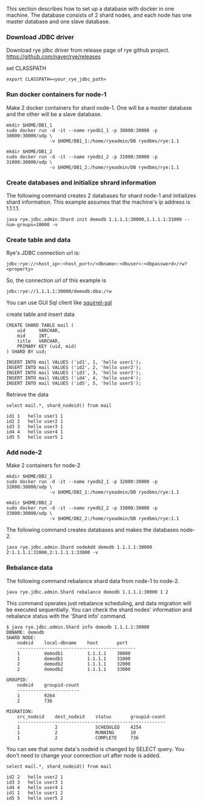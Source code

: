 
This section describes how to set up a database with docker in one machine.
The database consists of 2 shard nodes, and each node has one master database and one slave database.

### Download JDBC driver

Download rye jdbc driver from release page of rye github project. 
https://github.com/naver/rye/releases

set CLASSPATH
```
export CLASSPATH=<your_rye_jdbc_path>
```

### Run docker containers for node-1

Make 2 docker containers for shard node-1.
One will be a master database and the other will be a slave database.

```
mkdir $HOME/DB1_1
sudo docker run -d -it --name ryedb1_1 -p 30000:30000 -p 30000:30000/udp \
                -v $HOME/DB1_1:/home/ryeadmin/DB ryedbms/rye:1.1

mkdir $HOME/DB1_2
sudo docker run -d -it --name ryedb1_2 -p 31000:30000 -p 31000:30000/udp \
                -v $HOME/DB1_2:/home/ryeadmin/DB ryedbms/rye:1.1
```

### Create databases and initialize shrard information

The following command creates 2 databases for shard node-1 and initializes shard information.
This example assumes that the machine's ip address is 1.1.1.1.

```
java rye.jdbc.admin.Shard init demodb 1.1.1.1:30000,1.1.1.1:31000 --num-groups=10000 -v
```

### Create table and data

Rye's JDBC connection url is:
```
jdbc:rye://<host_ip>:<host_port>/<dbname>:<dbuser>:<dbpassword>/rw?<property>
```

So, the connection url of this example is
```
jdbc:rye://1.1.1.1:30000/demodb:dba:/rw
```

You can use GUI Sql client like [squirrel-sql](http://squirrel-sql.sourceforge.net/)

create table and insert data
```
CREATE SHARD TABLE mail (
   	uid  	VARCHAR,
   	mid  	INT,
   	title 	VARCHAR,
   	PRIMARY KEY (uid, mid)
) SHARD BY uid;

INSERT INTO mail VALUES ('id1', 1, 'hello user1');
INSERT INTO mail VALUES ('id2', 2, 'hello user2');
INSERT INTO mail VALUES ('id3', 3, 'hello user3');
INSERT INTO mail VALUES ('id4', 4, 'hello user4');
INSERT INTO mail VALUES ('id5', 5, 'hello user5');
```

Retrieve the data
```
select mail.*, shard_nodeid() from mail
```

```
id1	1	hello user1	1
id2	2	hello user2	1
id3	3	hello user3	1
id4	4	hello user4	1
id5	5	hello user5	1
```

### Add node-2

Make 2 containers for node-2

```
mkdir $HOME/DB2_1
sudo docker run -d -it --name ryedb2_1 -p 32000:30000 -p 32000:30000/udp \
                -v $HOME/DB2_1:/home/ryeadmin/DB ryedbms/rye:1.1

mkdir $HOME/DB2_2
sudo docker run -d -it --name ryedb2_2 -p 33000:30000 -p 33000:30000/udp \
                -v $HOME/DB2_2:/home/ryeadmin/DB ryedbms/rye:1.1
```

The following command creates databases and makes the databases node-2.

```
java rye.jdbc.admin.Shard nodeAdd demodb 1.1.1.1:30000 2:1.1.1.1:32000,2:1.1.1.1:33000 -v

```

### Rebalance data

The following command rebalance shard data from node-1 to node-2.

```
java rye.jdbc.admin.Shard rebalance demodb 1.1.1.1:30000 1 2

```
This command operates just rebalance scheduling, and data migration will be executed sequentially.
You can check the shard nodes' information and rebalance status with the 'Shard info' command.

```
$ java rye.jdbc.admin.Shard info demodb 1.1.1.1:30000
DBNAME: demodb
SHARD NODE:
    nodeid    local-dbname    host       port
    --------------------------------------------
    1         demodb1         1.1.1.1    30000
    1         demodb1         1.1.1.1    31000
    2         demodb2         1.1.1.1    32000
    2         demodb2         1.1.1.1    33000

GROUPID:
    nodeid    groupid-count
    -----------------------
    1         9264
    2         736

MIGRATION:
    src_nodeid    dest_nodeid    status       groupid-count
    -------------------------------------------------------
    1             2              SCHEDULED    4254
    1             2              RUNNING      10
    1             2              COMPLETE     736
```

You can see that some data's nodeid is changed by SELECT query.
You don't need to change your connection url after node is added.

```
select mail.*, shard_nodeid() from mail
```

```
id2	2	hello user2	1
id3	3	hello user3	1
id4	4	hello user4	1
id1	1	hello user1	2
id5	5	hello user5	2
```
